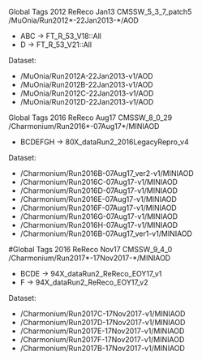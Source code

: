 Global Tags 2012 ReReco Jan13 CMSSW_5_3_7_patch5 /MuOnia/Run2012*-22Jan2013-*/AOD

- ABC -> FT_R_53_V18::All
- D -> FT_R_53_V21::All

Dataset:
* /MuOnia/Run2012A-22Jan2013-v1/AOD
* /MuOnia/Run2012B-22Jan2013-v1/AOD
* /MuOnia/Run2012C-22Jan2013-v1/AOD
* /MuOnia/Run2012D-22Jan2013-v1/AOD

Global Tags 2016 ReReco Aug17 CMSSW_8_0_29  /Charmonium/Run2016*-07Aug17*/MINIAOD
- BCDEFGH -> 80X_dataRun2_2016LegacyRepro_v4

Dataset:
* /Charmonium/Run2016B-07Aug17_ver2-v1/MINIAOD
* /Charmonium/Run2016C-07Aug17-v1/MINIAOD
* /Charmonium/Run2016D-07Aug17-v1/MINIAOD
* /Charmonium/Run2016E-07Aug17-v1/MINIAOD
* /Charmonium/Run2016F-07Aug17-v1/MINIAOD
* /Charmonium/Run2016G-07Aug17-v1/MINIAOD
* /Charmonium/Run2016H-07Aug17-v1/MINIAOD
* /Charmonium/Run2016B-07Aug17_ver1-v1/MINIAOD


#Global Tags 2016 ReReco Nov17 CMSSW_9_4_0  /Charmonium/Run2017*-17Nov2017-*/MINIAOD

- BCDE -> 94X_dataRun2_ReReco_EOY17_v1
- F -> 94X_dataRun2_ReReco_EOY17_v2

Dataset:
* /Charmonium/Run2017C-17Nov2017-v1/MINIAOD
* /Charmonium/Run2017D-17Nov2017-v1/MINIAOD
* /Charmonium/Run2017E-17Nov2017-v1/MINIAOD
* /Charmonium/Run2017F-17Nov2017-v1/MINIAOD
* /Charmonium/Run2017B-17Nov2017-v1/MINIAOD
